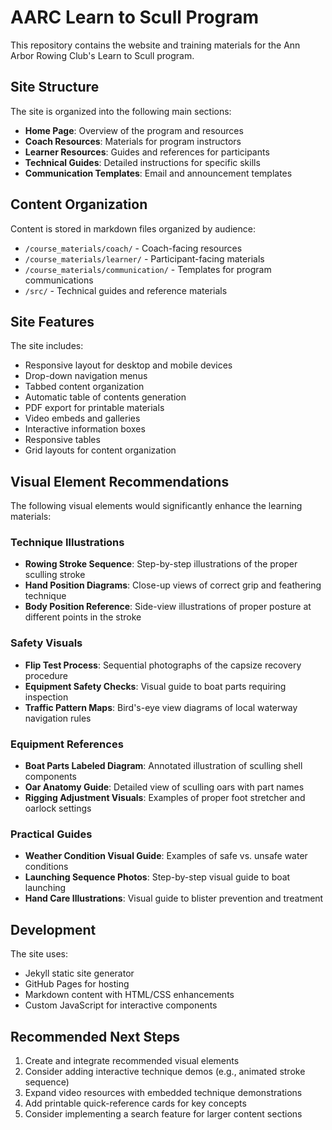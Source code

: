 # AARC Learn to Scull Program

This repository contains the website and training materials for the Ann Arbor Rowing Club's Learn to Scull program.

## Site Structure

The site is organized into the following main sections:

- **Home Page**: Overview of the program and resources
- **Coach Resources**: Materials for program instructors
- **Learner Resources**: Guides and references for participants
- **Technical Guides**: Detailed instructions for specific skills
- **Communication Templates**: Email and announcement templates

## Content Organization

Content is stored in markdown files organized by audience:

- `/course_materials/coach/` - Coach-facing resources
- `/course_materials/learner/` - Participant-facing materials
- `/course_materials/communication/` - Templates for program communications
- `/src/` - Technical guides and reference materials

## Site Features

The site includes:

- Responsive layout for desktop and mobile devices
- Drop-down navigation menus
- Tabbed content organization
- Automatic table of contents generation
- PDF export for printable materials
- Video embeds and galleries
- Interactive information boxes
- Responsive tables
- Grid layouts for content organization

## Visual Element Recommendations

The following visual elements would significantly enhance the learning materials:

### Technique Illustrations
- **Rowing Stroke Sequence**: Step-by-step illustrations of the proper sculling stroke
- **Hand Position Diagrams**: Close-up views of correct grip and feathering technique
- **Body Position Reference**: Side-view illustrations of proper posture at different points in the stroke

### Safety Visuals
- **Flip Test Process**: Sequential photographs of the capsize recovery procedure
- **Equipment Safety Checks**: Visual guide to boat parts requiring inspection
- **Traffic Pattern Maps**: Bird's-eye view diagrams of local waterway navigation rules

### Equipment References
- **Boat Parts Labeled Diagram**: Annotated illustration of sculling shell components
- **Oar Anatomy Guide**: Detailed view of sculling oars with part names
- **Rigging Adjustment Visuals**: Examples of proper foot stretcher and oarlock settings

### Practical Guides
- **Weather Condition Visual Guide**: Examples of safe vs. unsafe water conditions
- **Launching Sequence Photos**: Step-by-step visual guide to boat launching
- **Hand Care Illustrations**: Visual guide to blister prevention and treatment

## Development

The site uses:
- Jekyll static site generator
- GitHub Pages for hosting
- Markdown content with HTML/CSS enhancements
- Custom JavaScript for interactive components

## Recommended Next Steps

1. Create and integrate recommended visual elements
2. Consider adding interactive technique demos (e.g., animated stroke sequence)
3. Expand video resources with embedded technique demonstrations
4. Add printable quick-reference cards for key concepts
5. Consider implementing a search feature for larger content sections